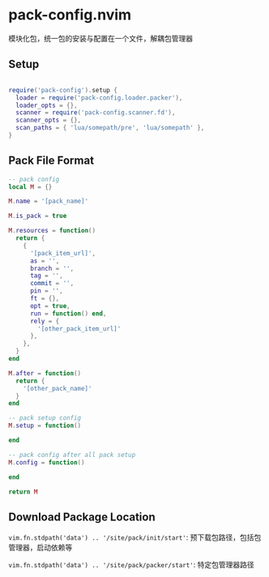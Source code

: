 # pack-config.nvim

模块化包，统一包的安装与配置在一个文件，解耦包管理器

## Setup

```lua

require('pack-config').setup {
  loader = require('pack-config.loader.packer'),
  loader_opts = {},
  scanner = require('pack-config.scanner.fd'),
  scanner_opts = {},
  scan_paths = { 'lua/somepath/pre', 'lua/somepath' },
}
```

## Pack File Format

```lua
-- pack config
local M = {}

M.name = '[pack_name]'

M.is_pack = true

M.resources = function()
  return {
    {
      '[pack_item_url]',
      as = '',
      branch = '',
      tag = '',
      commit = '',
      pin = '',
      ft = {},
      opt = true,
      run = function() end,
      rely = {
        '[other_pack_item_url]'
      },
    },
  }
end

M.after = function()
  return {
    '[other_pack_name]'
  }
end

-- pack setup config
M.setup = function()

end

-- pack config after all pack setup
M.config = function()

end

return M
```

## Download Package Location

`vim.fn.stdpath('data') .. '/site/pack/init/start'`: 预下载包路径，包括包管理器，启动依赖等

`vim.fn.stdpath('data') .. '/site/pack/packer/start'`: 特定包管理器路径
